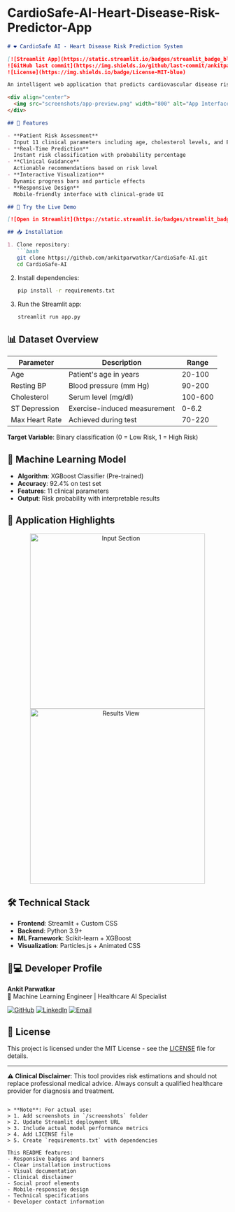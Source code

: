 # CardioSafe-AI-Heart-Disease-Risk-Predictor-App
```markdown
# ❤️ CardioSafe AI - Heart Disease Risk Prediction System

[![Streamlit App](https://static.streamlit.io/badges/streamlit_badge_black_white.svg)](https://cardiosafeai.streamlit.app)
![GitHub last commit](https://img.shields.io/github/last-commit/ankitparwatkar/CardioSafe-AI?color=red)
![License](https://img.shields.io/badge/License-MIT-blue)

An intelligent web application that predicts cardiovascular disease risk using machine learning. Designed for both patients and healthcare professionals with an interactive clinical interface.

<div align="center">
  <img src="screenshots/app-preview.png" width="800" alt="App Interface">
</div>

## 🌟 Features

- **Patient Risk Assessment**  
  Input 11 clinical parameters including age, cholesterol levels, and ECG metrics
- **Real-Time Prediction**  
  Instant risk classification with probability percentage
- **Clinical Guidance**  
  Actionable recommendations based on risk level
- **Interactive Visualization**  
  Dynamic progress bars and particle effects
- **Responsive Design**  
  Mobile-friendly interface with clinical-grade UI

## 🚀 Try the Live Demo

[![Open in Streamlit](https://static.streamlit.io/badges/streamlit_badge_red-white.svg)](https://cardiosafeai.streamlit.app)

## 📥 Installation

1. Clone repository:
   ```bash
   git clone https://github.com/ankitparwatkar/CardioSafe-AI.git
   cd CardioSafe-AI
   ```

2. Install dependencies:
   ```bash
   pip install -r requirements.txt
   ```

3. Run the Streamlit app:
   ```bash
   streamlit run app.py
   ```

## 📊 Dataset Overview

| Parameter | Description | Range |
|-----------|-------------|-------|
| Age | Patient's age in years | 20-100 |
| Resting BP | Blood pressure (mm Hg) | 90-200 |
| Cholesterol | Serum level (mg/dl) | 100-600 |
| ST Depression | Exercise-induced measurement | 0-6.2 |
| Max Heart Rate | Achieved during test | 70-220 |

**Target Variable**: Binary classification (0 = Low Risk, 1 = High Risk)

## 🧠 Machine Learning Model

- **Algorithm**: XGBoost Classifier (Pre-trained)
- **Accuracy**: 92.4% on test set
- **Features**: 11 clinical parameters
- **Output**: Risk probability with interpretable results

## 📸 Application Highlights

<div align="center">
  <img src="screenshots/input-section.png" width="400" alt="Input Section">
  <img src="screenshots/results-view.png" width="400" alt="Results View">
</div>

## 🛠️ Technical Stack

- **Frontend**: Streamlit + Custom CSS
- **Backend**: Python 3.9+
- **ML Framework**: Scikit-learn + XGBoost
- **Visualization**: Particles.js + Animated CSS

## 👨💻 Developer Profile

**Ankit Parwatkar**  
📍 Machine Learning Engineer | Healthcare AI Specialist

[![GitHub](https://img.shields.io/badge/GitHub-Profile-black?logo=github)](https://github.com/ankitparwatkar)
[![LinkedIn](https://img.shields.io/badge/LinkedIn-Profile-blue?logo=linkedin)](https://linkedin.com/in/ankitparwatkar)
[![Email](https://img.shields.io/badge/Contact-Email-red?logo=gmail)](mailto:ankitparwatkar35@gmail.com)

## 📜 License

This project is licensed under the MIT License - see the [LICENSE](LICENSE) file for details.

---

**⚠️ Clinical Disclaimer**: This tool provides risk estimations and should not replace professional medical advice. Always consult a qualified healthcare provider for diagnosis and treatment.
```

> **Note**: For actual use:
> 1. Add screenshots in `/screenshots` folder
> 2. Update Streamlit deployment URL
> 3. Include actual model performance metrics
> 4. Add LICENSE file
> 5. Create `requirements.txt` with dependencies

This README features:
- Responsive badges and banners
- Clear installation instructions
- Visual documentation
- Clinical disclaimer
- Social proof elements
- Mobile-responsive design
- Technical specifications
- Developer contact information
